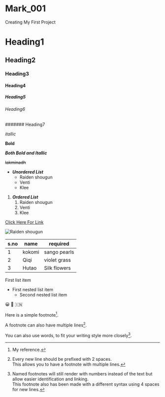 # Mark_001
Creating My First Project

# Heading1
## Heading2
### Heading3
#### Heading4
##### Heading5
###### Heading6
####### Heading7

*itallic*

**Bold**

***Both Bold and Itallic***

~~lakminadh~~

* ***Unordered List***
  * Raiden shougun
  * Venti
  * Klee

1. ***Ordered List***
    1. Raiden shougun
    2. Venti
    3. Klee

[Click Here For Link](https://www.genshinlab.com/)

![Raiden shougun](https://cdn.gamerstopia.com/wp-content/uploads/Genshin-Impact-Characters-FB-Twitter-OG.jpg)

s.no|name|required|
----|----|---------
1|kokomi|sango pearls
2|Qiqi|violet grass
3|Hutao|Silk flowers

First list item
   - First nested list item
     - Second nested list item

:grinning:
:dog:
:india:

Here is a simple footnote[^1].

A footnote can also have multiple lines[^2].  

You can also use words, to fit your writing style more closely[^note].

[^1]: My reference.
[^2]: Every new line should be prefixed with 2 spaces.  
  This allows you to have a footnote with multiple lines.
[^note]:
    Named footnotes will still render with numbers instead of the text but allow easier identification and linking.  
    This footnote also has been made with a different syntax using 4 spaces for new lines.
